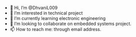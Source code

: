 - 👋 Hi, I’m @DhvaniL009
- 👀 I’m interested in technical project
- 🌱 I’m currently learning electronic engineering
- 💞️ I’m looking to collaborate on embedded systems project.
- 📫 How to reach me: through email address.

<!---
DhvaniL009/DhvaniL009 is a ✨ special ✨ repository because its `README.md` (this file) appears on your GitHub profile.
You can click the Preview link to take a look at your changes.
--->
